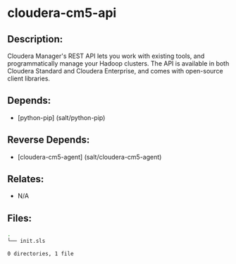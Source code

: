 # cloudera-cm5-api

## Description:

Cloudera Manager's REST API lets you work with existing tools, and
programmatically manage your Hadoop clusters. The API is available in both
Cloudera Standard and Cloudera Enterprise, and comes with open-source client
libraries.

## Depends:

  -  [python-pip] (salt/python-pip)

## Reverse Depends:

  -  [cloudera-cm5-agent] (salt/cloudera-cm5-agent)

## Relates:

  -  N/A

## Files:

```bash
.
└── init.sls

0 directories, 1 file
```
